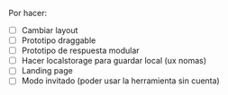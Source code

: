 Por hacer:
- [ ] Cambiar layout
- [ ] Prototipo draggable
- [ ] Prototipo de respuesta modular
- [ ] Hacer localstorage para guardar local (ux nomas)
- [ ] Landing page
- [ ] Modo invitado (poder usar la herramienta sin cuenta)
